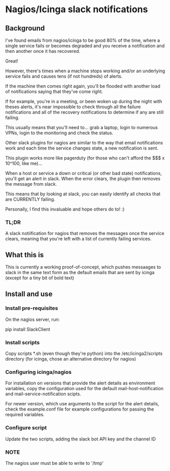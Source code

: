 # Nagios/Icinga slack notifications

## Background

I've found emails from nagios/icinga to be good 80% of the time, where a single service fails or becomes degraded and you receive a notification and then another once it has recovered.

Great!


However, there's times when a machine stops working and/or an underlying service fails and causes tens (if not hundreds) of alerts.

If the machine then comes right again, you'll be flooded with another load of notifications saying that they've come right.

If for example, you're in a meeting, or been woken up during the night with theses alerts, it's near impossible to check through all the failure notifications and all of the recovery notifications to determine if any are still failing.

This usually means that you'll need to... grab a laptop, login to numerous VPNs, login to the monitoring and check the status.

Other slack plugins for nagios are similar to the way that email notifications work and each time the service changes state, a new notification is sent.

This plugin works more like pagerduty (for those who can't afford the $$$ x 10^100, like me)...

When a host or service a down or critical (or other bad state) notifications, you'll get an alert in slack. When the error clears, the plugin then removes the message from slack.

This means that by looking at slack, you can easily identify all checks that are CURRENTLY failing.

Personally, I find this invaluable and hope others do to! :)

### TL;DR

A slack notiification for nagios that removes the messages once the service clears, meaning that you're left with a list of currently failing services.

## What this is

This is currently a working proof-of-concept, which pushes messaages to slack in the same text form as the default emails that are sent by icinga (except for a tiny bit of bold text)

## Install and use

### Install pre-requisites

On the nagios server, run:

   pip install SlackClient


### Install scripts

Copy scripts *.sh (even though they're python) into the /etc/icinga2/scripts directory (for icinga, chose an alternative directory for nagios)

### Configuring icinga/nagios

For installation on versions that provide the alert details as environment variables, copy the configuration used for the default mail-host-notification and mail-service-notification scipts.

For newer version, which use arguments to the script for the alert details, check the example.conf file for example configurations for passing the required variables.

### Configure script

Update the two scripts, adding the slack bot API key and the channel ID


### NOTE

The nagios user must be able to write to '/tmp'
